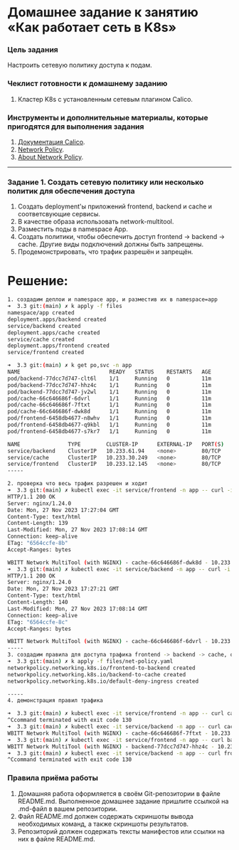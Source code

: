 # Домашнее задание к занятию «Как работает сеть в K8s»

### Цель задания

Настроить сетевую политику доступа к подам.

### Чеклист готовности к домашнему заданию

1. Кластер K8s с установленным сетевым плагином Calico.

### Инструменты и дополнительные материалы, которые пригодятся для выполнения задания

1. [Документация Calico](https://www.tigera.io/project-calico/).
2. [Network Policy](https://kubernetes.io/docs/concepts/services-networking/network-policies/).
3. [About Network Policy](https://docs.projectcalico.org/about/about-network-policy).

-----

### Задание 1. Создать сетевую политику или несколько политик для обеспечения доступа

1. Создать deployment'ы приложений frontend, backend и cache и соответсвующие сервисы.
2. В качестве образа использовать network-multitool.
3. Разместить поды в namespace App.
4. Создать политики, чтобы обеспечить доступ frontend -> backend -> cache. Другие виды подключений должны быть запрещены.
5. Продемонстрировать, что трафик разрешён и запрещён.

# Решение:
```bash
1. создадим деплои и namespace app, и разместив их в namespace=app
➜  3.3 git:(main) ✗ k apply -f files
namespace/app created
deployment.apps/backend created
service/backend created
deployment.apps/cache created
service/cache created
deployment.apps/frontend created
service/frontend created

➜  3.3 git:(main) ✗ k get po,svc -n app
NAME                            READY   STATUS    RESTARTS   AGE
pod/backend-77dcc7d747-clt6l    1/1     Running   0          11m
pod/backend-77dcc7d747-hhz4c    1/1     Running   0          11m
pod/backend-77dcc7d747-jv2wl    1/1     Running   0          11m
pod/cache-66c646686f-6dvrl      1/1     Running   0          11m
pod/cache-66c646686f-7ftxt      1/1     Running   0          11m
pod/cache-66c646686f-dwk8d      1/1     Running   0          11m
pod/frontend-6458db4677-n8whv   1/1     Running   0          11m
pod/frontend-6458db4677-q9kbl   1/1     Running   0          11m
pod/frontend-6458db4677-s7kr7   1/1     Running   0          11m

NAME               TYPE        CLUSTER-IP      EXTERNAL-IP   PORT(S)   AGE
service/backend    ClusterIP   10.233.61.94    <none>        80/TCP    11m
service/cache      ClusterIP   10.233.30.249   <none>        80/TCP    11m
service/frontend   ClusterIP   10.233.12.145   <none>        80/TCP    11m
-----

2. проверка что весь трафик разрешен и ходит 
➜  3.3 git:(main) ✗ kubectl exec -it service/frontend -n app -- curl -i cache.app.svc.cluster.local
HTTP/1.1 200 OK
Server: nginx/1.24.0
Date: Mon, 27 Nov 2023 17:27:04 GMT
Content-Type: text/html
Content-Length: 139
Last-Modified: Mon, 27 Nov 2023 17:08:14 GMT
Connection: keep-alive
ETag: "6564ccfe-8b"
Accept-Ranges: bytes

WBITT Network MultiTool (with NGINX) - cache-66c646686f-dwk8d - 10.233.74.72 - HTTP: 80 , HTTPS: 443 . (Formerly praqma/network-multitool)
➜  3.3 git:(main) ✗ kubectl exec -it service/backend -n app -- curl -i cache.app.svc.cluster.local
HTTP/1.1 200 OK
Server: nginx/1.24.0
Date: Mon, 27 Nov 2023 17:27:21 GMT
Content-Type: text/html
Content-Length: 140
Last-Modified: Mon, 27 Nov 2023 17:08:14 GMT
Connection: keep-alive
ETag: "6564ccfe-8c"
Accept-Ranges: bytes

WBITT Network MultiTool (with NGINX) - cache-66c646686f-6dvrl - 10.233.97.137 - HTTP: 80 , HTTPS: 443 . (Formerly praqma/network-multitool)
-----
3. создадим правила для доступа трафика frontend -> backend -> cache, остальное запрещено
➜  3.3 git:(main) ✗ k apply -f files/net-policy.yaml
networkpolicy.networking.k8s.io/frontend-to-backend created
networkpolicy.networking.k8s.io/backend-to-cache created
networkpolicy.networking.k8s.io/default-deny-ingress created

-----
4. демонстрация правил трафика

➜  3.3 git:(main) ✗ kubectl exec -it service/frontend -n app -- curl cache.app.svc.cluster.local
^Ccommand terminated with exit code 130
➜  3.3 git:(main) ✗ kubectl exec -it service/backend -n app -- curl cache.app.svc.cluster.local
WBITT Network MultiTool (with NGINX) - cache-66c646686f-7ftxt - 10.233.75.11 - HTTP: 80 , HTTPS: 443 . (Formerly praqma/network-multitool)
➜  3.3 git:(main) ✗ kubectl exec -it service/frontend -n app -- curl backend.app.svc.cluster.local
WBITT Network MultiTool (with NGINX) - backend-77dcc7d747-hhz4c - 10.233.75.9 - HTTP: 80 , HTTPS: 443 . (Formerly praqma/network-multitool)
➜  3.3 git:(main) ✗ kubectl exec -it service/backend -n app -- curl frontend.app.svc.cluster.local
^Ccommand terminated with exit code 130

```

### Правила приёма работы

1. Домашняя работа оформляется в своём Git-репозитории в файле README.md. Выполненное домашнее задание пришлите ссылкой на .md-файл в вашем репозитории.
2. Файл README.md должен содержать скриншоты вывода необходимых команд, а также скриншоты результатов.
3. Репозиторий должен содержать тексты манифестов или ссылки на них в файле README.md.
